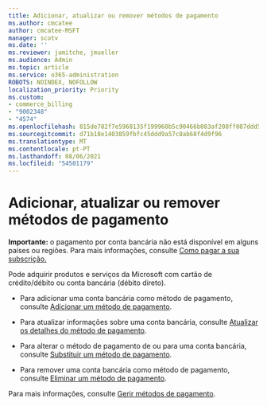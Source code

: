 ```yaml
---
title: Adicionar, atualizar ou remover métodos de pagamento
ms.author: cmcatee
author: cmcatee-MSFT
manager: scotv
ms.date: ''
ms.reviewer: jamitche, jmueller
ms.audience: Admin
ms.topic: article
ms.service: o365-administration
ROBOTS: NOINDEX, NOFOLLOW
localization_priority: Priority
ms.custom:
- commerce_billing
- "9002348"
- "4574"
ms.openlocfilehash: 815de782f7e5968135f199960b5c90466b083af208ff087ddd5688539c27b592
ms.sourcegitcommit: d71b18e1403859fbfc45ddd9a57c8ab68f4d9f96
ms.translationtype: MT
ms.contentlocale: pt-PT
ms.lasthandoff: 08/06/2021
ms.locfileid: "54501179"
---
```

# <a name="add-update-or-remove-payment-method"></a>Adicionar, atualizar ou remover métodos de pagamento

**Importante:** o pagamento por conta bancária não está disponível em alguns países ou regiões. Para mais informações, consulte [Como pagar a sua subscrição.](/microsoft-365/commerce/billing-and-payments/pay-for-your-subscription) 

Pode adquirir produtos e serviços da Microsoft com cartão de crédito/débito ou conta bancária (débito direto).

- Para adicionar uma conta bancária como método de pagamento, consulte [Adicionar um método de pagamento](/microsoft-365/commerce/billing-and-payments/manage-payment-methods#add-a-payment-method).

- Para atualizar informações sobre uma conta bancária, consulte [Atualizar os detalhes do método de pagamento](/microsoft-365/commerce/billing-and-payments/manage-payment-methods#update-payment-method-details).

- Para alterar o método de pagamento de ou para uma conta bancária, consulte [Substituir um método de pagamento](/microsoft-365/commerce/billing-and-payments/manage-payment-methods#replace-a-payment-method).

- Para remover uma conta bancária como método de pagamento, consulte [Eliminar um método de pagamento](/microsoft-365/commerce/billing-and-payments/manage-payment-methods#delete-a-payment-method).

Para mais informações, consulte [Gerir métodos de pagamento](/microsoft-365/commerce/billing-and-payments/manage-payment-methods).
